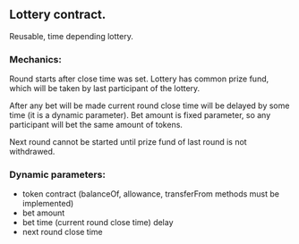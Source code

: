 ## Lottery contract.

Reusable, time depending lottery.

### Mechanics: 

Round starts after close time was set. Lottery has common prize fund, which will be taken by last participant of the lottery. 

After any bet will be made current round close time will be delayed by some time (it is a dynamic parameter). Bet amount is fixed parameter, so any participant 
will bet the same amount of tokens. 

Next round cannot be started until prize fund of last round is not withdrawed. 

### Dynamic parameters: 

- token contract (balanceOf, allowance, transferFrom methods must be implemented)
- bet amount
- bet time (current round close time) delay
- next round close time